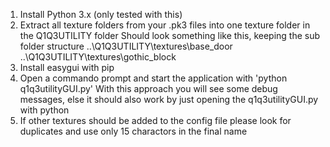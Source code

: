 1. Install Python 3.x (only tested with this)
2. Extract all texture folders from your .pk3 files into one texture folder in the Q1Q3UTILITY folder
	Should look something like this, keeping the sub folder structure
	..\Q1Q3UTILITY\textures\base_door
	..\Q1Q3UTILITY\textures\gothic_block
3. Install easygui with pip
4. Open a commando prompt and start the application with 'python q1q3utilityGUI.py'
	With this approach you will see some debug messages, else it should 
	also work by just opening the q1q3utilityGUI.py with python
5. If other textures should be added to the config file please look for duplicates and use only 15 charactors in the final name

